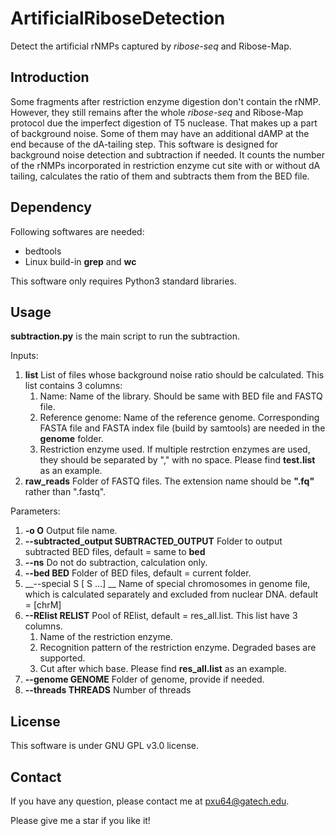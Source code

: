 # ArtificialRiboseDetection
Detect the artificial rNMPs captured by _ribose-seq_ and Ribose-Map.

## Introduction
Some fragments after restriction enzyme digestion don't contain the rNMP. However, they still remains after the whole _ribose-seq_ and Ribose-Map protocol due the imperfect digestion of T5 nuclease. That makes up a part of background noise. Some of them may have an additional dAMP at the end because of the dA-tailing step. 
This software is designed for background noise detection and subtraction if needed. It counts the number of the rNMPs incorporated in restriction enzyme cut site with or without dA tailing, calculates the ratio of them and subtracts them from the BED file.

## Dependency
Following softwares are needed:
- bedtools
- Linux build-in __grep__ and __wc__

This software only requires Python3 standard libraries.

## Usage
__subtraction.py__ is the main script to run the subtraction.

Inputs:
1. __list__                  List of files whose background noise ratio should be calculated. This list contains 3 columns:
   1. Name: Name of the library. Should be same with BED file and FASTQ file.
   2. Reference genome: Name of the reference genome. Corresponding FASTA file and FASTA index file (build by samtools) are needed in the __genome__ folder.
   3. Restriction enzyme used. If multiple restrction enzymes are used, they should be separated by "," with no space.
   Please find __test.list__ as an example.
2. __raw_reads__             Folder of FASTQ files. The extension name should be __".fq"__ rather than ".fastq".

Parameters:
1. __-o O__                  Output file name.
1. __--subtracted_output SUBTRACTED_OUTPUT__                     Folder to output subtracted BED files, default = same to __bed__
1. __--ns__                  Do not do subtraction, calculation only.
1.  __--bed BED__             Folder of BED files, default = current folder.
1.  __--special S [ S ...] __
                        Name of special chromosomes in genome file, which is calculated separately and excluded from nuclear DNA. default = [chrM]
1.  __--RElist RELIST__       Pool of RElist, default = res_all.list. This list have 3 columns.
    1. Name of the restriction enzyme.
    1. Recognition pattern of the restriction enzyme. Degraded bases are supported.
    1. Cut after which base.
    Please find __res_all.list__ as an example.
1.  __--genome GENOME__       Folder of genome, provide if needed.
1.  __--threads THREADS__     Number of threads

## License
This software is under GNU GPL v3.0 license.

## Contact
If you have any question, please contact me at <pxu64@gatech.edu>.

Please give me a star if you like it!


